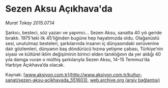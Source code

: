 # Sezen Aksu Açıkhava'da

*Murat Tokay 2015.07.14*

<div class="pNewsDetailMainContent" itemprop="articleBody">
 <p>
  Şarkıcı, besteci, söz yazarı ve yapımcı... Sezen Aksu, sanatta 40 yılı geride bıraktı. 1975’teki ilk 45’liğinden bugüne hep hayatımızda oldu. Olağanüstü sesi, unutulmaz besteleri, şarkılarında insanın iç dünyasındaki serüvenine dair gözlemleri, dünyanın baş döndürücü hızına yetişme çabası, Türkiye’nin siyasi ve kültürel iklim değişiminin birinci elden tanıklığının da yer aldığı 40 yıla damga vuran o müthiş şarkılarıyla Sezen Aksu, 14-15 Temmuz’da Harbiye Açıkhava’da olacak.
 </p>
</div>


Kaynak: [www.aksiyon.com.tr](http://www.aksiyon.com.tr/kultur-sanat/sezen-aksu-acikhavada_551603), [web.archive.org (arşiv bağlantısı)](http://web.archive.org/web/20150731123134/http://www.aksiyon.com.tr/kultur-sanat/sezen-aksu-acikhavada_551603)
